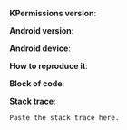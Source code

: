 <!--
This is the template you may use to submit an issue.
The more information you provide, the more easily the issue will be solved.
Feel free to remove any subsection that is not related to the issue.
Any HTML comment will be stripped when the markdown is rendered, so you don't need to delete them.
-->

<!-- 
The version of KPermissions you are using. 
-->
**KPermissions version**:

<!-- 
The API level of your device/emulator. 
For example: 4.4.2 - API 19, 5.0.1 - API 21, etc... 
-->
**Android version**:

<!-- 
The device/emulator you are using. 
For example: Samsung Galaxy S4, Genymotion Emulator x86, etc...
-->
**Android device**:

<!--
The steps necessaries to reproduce it.
For example: request the CAMERA permission in landscape, rotate the device 
to portrait and it crashes.
-->
**How to reproduce it**: 

<!--
The block of code that you are using to request the permissions with KPermissions.
It can be useful either to reproduce it either to understand if you are using this library properly. 
-->
**Block of code**:

<!--
If you are getting an error in the LogCat, paste here the stack trace. 
-->
**Stack trace**:
```
Paste the stack trace here.
```

<!-- If the issue can't be reproduced easily, a demo project is well-liked. -->
